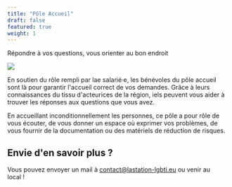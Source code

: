 ```yaml
---
title: "Pôle Accueil"
draft: false
featured: true
weight: 1
---
```


Répondre à vos questions, vous orienter au bon endroit

![](/images/undraw_conversation_re_c26v.svg)


En soutien du rôle rempli par lae salarié·e, les bénévoles du pôle accueil sont là pour garantir l'accueil correct de vos demandes. Grâce à leurs connaissances du tissu d'acteurices de la région, iels peuvent vous aider à trouver les réponses aux questions que vous avez.

En accueillant inconditionnellement les personnes, ce pôle a pour rôle de vous écouter, de vous donner un espace où exprimer vos problèmes, de vous fournir de la documentation ou des matériels de réduction de risques.

## Envie d'en savoir plus ?

Vous pouvez envoyer un mail à contact@lastation-lgbti.eu ou venir au local !
